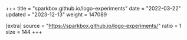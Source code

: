 +++
title = "sparkbox.github.io/logo-experiments"
date = "2022-03-22"
updated = "2023-12-13"
weight = 147089

[extra]
source = "https://sparkbox.github.io/logo-experiments/"
ratio = 1
size = 144
+++
